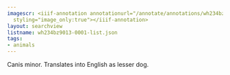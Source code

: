 ```yaml
---
imagescr: <iiif-annotation annotationurl="/annotate/annotations/wh234bz9013-0001-010.json"
  styling="image_only:true"></iiif-annotation>
layout: searchview
listname: wh234bz9013-0001-list.json
tags:
- animals
---
```

Canis minor. Translates into English as lesser dog.